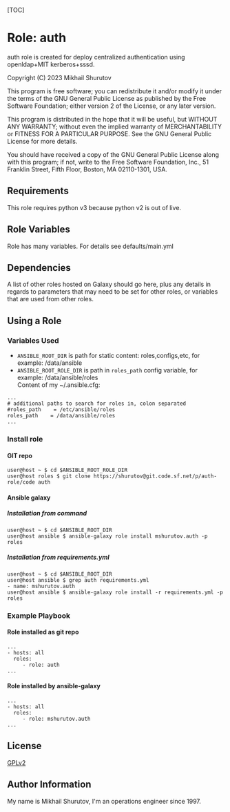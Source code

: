 [TOC]

Role: auth
==========

auth role is created for deploy centralized authentication using openldap+MIT kerberos+sssd.

Copyright (C) 2023  Mikhail Shurutov

This program is free software; you can redistribute it and/or
modify it under the terms of the GNU General Public License
as published by the Free Software Foundation; either version 2
of the License, or any later version.

This program is distributed in the hope that it will be useful,
but WITHOUT ANY WARRANTY; without even the implied warranty of
MERCHANTABILITY or FITNESS FOR A PARTICULAR PURPOSE.  See the
GNU General Public License for more details.

You should have received a copy of the GNU General Public License
along with this program; if not, write to the Free Software
Foundation, Inc., 51 Franklin Street, Fifth Floor, Boston, MA  02110-1301, USA.

Requirements
------------
This role requires python v3 because python v2 is out of live.

Role Variables
--------------

Role has many variables. For details see defaults/main.yml

Dependencies
------------

A list of other roles hosted on Galaxy should go here, plus any details in regards to parameters that may need to be set for other roles, or variables that are used from other roles.

Using a Role
----------------

### Variables Used

* `ANSIBLE_ROOT_DIR` is path for static content: roles,configs,etc, for example: /data/ansible
* `ANSIBLE_ROOT_ROLE_DIR` is path in `roles_path` config variable, for example: /data/ansible/roles  
Content of my ~/.ansible.cfg:
```
...
# additional paths to search for roles in, colon separated
#roles_path    = /etc/ansible/roles
roles_path    = /data/ansible/roles
...
```

### Install role
#### GIT repo

    user@host ~ $ cd $ANSIBLE_ROOT_ROLE_DIR
    user@host roles $ git clone https://shurutov@git.code.sf.net/p/auth-role/code auth

#### Ansible galaxy
##### Installation from command

    user@host ~ $ cd $ANSIBLE_ROOT_DIR
    user@host ansible $ ansible-galaxy role install mshurutov.auth -p roles

##### Installation from requirements.yml

    user@host ~ $ cd $ANSIBLE_ROOT_DIR
    user@host ansible $ grep auth requirements.yml
    - name: mshurutov.auth
    user@host ansible $ ansible-galaxy role install -r requirements.yml -p roles

### Example Playbook

#### Role installed as git repo

    ...
    - hosts: all
      roles:
         - role: auth
    ...

#### Role installed by ansible-galaxy

    ...
    - hosts: all
      roles:
         - role: mshurutov.auth
    ...

License
-------

[GPLv2](https://www.gnu.org/licenses/old-licenses/gpl-2.0.txt)

Author Information
------------------

My name is Mikhail Shurutov, I'm an operations engineer since 1997.
